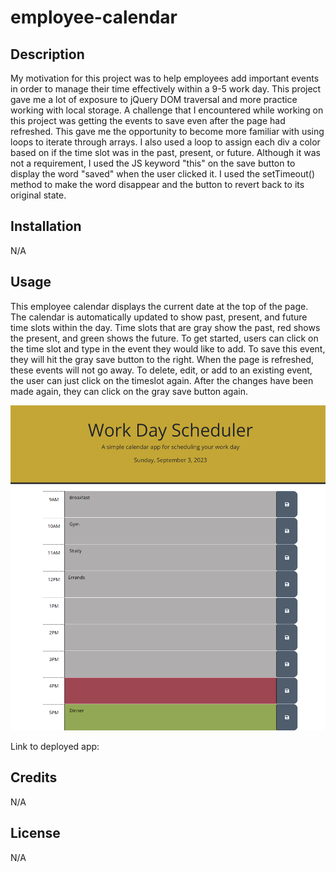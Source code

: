 # employee-calendar

## Description

My motivation for this project was to help employees add important events in order to manage their time effectively within a 9-5 work day. This project gave me a lot of exposure to jQuery DOM traversal and more practice working with local storage. A challenge that I encountered while working on this project was getting the events to save even after the page had refreshed. This gave me the opportunity to become more familiar with using loops to iterate through arrays. I also used a loop to assign each div a color based on if the time slot was in the past, present, or future. Although it was not a requirement, I used the JS keyword "this" on the save button to display the word "saved" when the user clicked it. I used the setTimeout() method to make the word disappear and the button to revert back to its original state.

## Installation

N/A

## Usage

This employee calendar displays the current date at the top of the page. The calendar is automatically updated to show past, present, and future time slots within the day. Time slots that are gray show the past, red shows the present, and green shows the future. To get started, users can click on the time slot and type in the event they would like to add. To save this event, they will hit the gray save button to the right. When the page is refreshed, these events will not go away. To delete, edit, or add to an existing event, the user can just click on the timeslot again. After the changes have been made again, they can click on the gray save button again.

![Employee Calendar Screenshot](assets/images/EmployeeCalendarScreenshot.png)

Link to deployed app:

## Credits

N/A

## License

N/A
